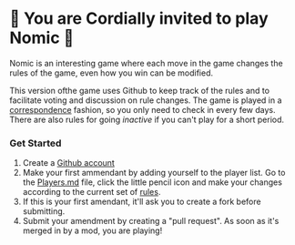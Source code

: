 # :tada: You are Cordially invited to play Nomic :tada:

Nomic is an interesting game where each move in the game changes the rules of the game, even how you win can be modified. 

This version ofthe game uses Github to keep track of the rules and to facilitate voting and discussion on rule changes. The game is played in a [correspondence](https://en.wikipedia.org/wiki/Correspondence_chess) fashion, so you only need to check in every few days. There are also rules for going _inactive_ if you can't play for a short period.

### Get Started

1. Create a [Github account](https://github.com/join)
2. Make your first ammendant by adding yourself to the player list. Go to the [Players.md](players.md) file, click the little pencil icon and make your changes according to the current set of [rules](rules.md#104-ab-initio).
3. If this is your first amendant, it'll ask you to create a fork before submitting.
4. Submit your amendment by creating a "pull request". As soon as it's merged in by a mod, you are playing!
